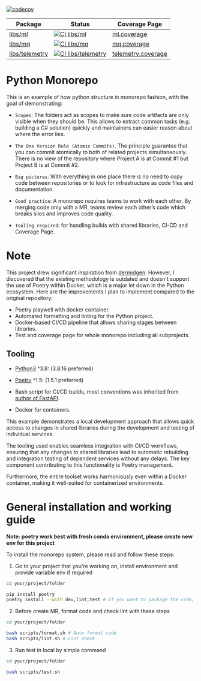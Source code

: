 
[![codecov](https://codecov.io/gh/haicheviet/python-monorepo/branch/main/graph/badge.svg?token=CIL7TY34M9)](https://codecov.io/gh/haicheviet/python-monorepo)

| Package      | Status | Coverage Page |
|------------- | ------ | ------------- |
|[libs/ml](https://github.com/haicheviet/python-monorepo/tree/main/libs/ml)| [![CI libs/ml](https://github.com/haicheviet/python-monorepo/actions/workflows/ci_lib_ml.yml/badge.svg)](https://github.com/haicheviet/python-monorepo/actions/workflows/ci_lib_ml.yml) | [ml.coverage](https://app.codecov.io/gh/haicheviet/python-monorepo/tree/main/libs%2Fml%2Fml) |
|[libs/mq](https://github.com/haicheviet/python-monorepo/tree/main/libs/mq)| [![CI libs/mq](https://github.com/haicheviet/python-monorepo/actions/workflows/ci_lib_mq.yml/badge.svg)](https://github.com/haicheviet/python-monorepo/actions/workflows/ci_lib_ml.yml) | [mq.coverage](https://app.codecov.io/gh/haicheviet/python-monorepo/tree/main/libs%2Fmq%2Fmq) |
|[libs/telemetry](https://github.com/haicheviet/python-monorepo/tree/main/libs/mq)| [![CI libs/telemetry](https://github.com/haicheviet/python-monorepo/actions/workflows/ci_lib_telemetry.yml/badge.svg)](https://github.com/haicheviet/python-monorepo/actions/workflows/ci_lib_ml.yml) | [telemetry.coverage](https://app.codecov.io/gh/haicheviet/python-monorepo/tree/main/libs%2Ftelemetry%2Ftelemetry) |

# Python Monorepo

This is an example of how python structure in monorepo fashion, with the goal of demonstrating:

 - `Scopes`: The folders act as scopes to make sure code artifacts are only visible when they should be. This allows to extract common tasks (e.g. building a C# solution) quickly and maintainers can easier reason about where the error lies.

 - `The One Version Rule (Atomic Commits)`. The principle guarantee that you can commit atomically to both of related projects simultaneously. There is no view of the repository where Project A is at Commit #1 but Project B is at Commit #2.

 - `Big pictures`: With everything in one place there is no need to copy code between repositories or to look for infrastructure as code files and documentation.

- `Good practice`: A monorepo requires teams to work with each other. By merging code only with a MR, teams review each other’s code which breaks silos and improves code quality.

 - `Tooling required`: for handling builds with shared libraries, CI-CD and Coverage Page.


# Note

This project drew significant inspiration from [dermidgen](https://github.com/dermidgen/python-monorepo). However, I discovered that the existing methodology is outdated and doesn't support the use of Poetry within Docker, which is a major let down in the Python ecosystem. Here are the improvements I plan to implement compared to the original repository:

- Poetry playwell with docker container.
- Automated formatting and linting for the Python project.
- Docker-based CI/CD pipeline that allows sharing stages between libraries.
- Test and coverage page for whole monorepo including all subprojects.

## Tooling

* [Python3](https://docs.python.org/3/whatsnew/3.8.html) ^3.8: (3.8.16 preferred)

* [Poetry](https://python-poetry.org/) ^1.5: (1.5.1 preferred)

* Bash script for CI/CD builds, most conventions was inherited from [author of FastAPI](https://github.com/tiangolo/full-stack-fastapi-postgresql).

* Docker for containers.

This example demonstrates a local development approach that allows quick access to changes in shared libraries during the development and testing of individual services.

The tooling used enables seamless integration with CI/CD workflows, ensuring that any changes to shared libraries lead to automatic rebuilding and integration testing of dependent services without any delays. The key component contributing to this functionality is Poetry management.

Furthermore, the entire toolset works harmoniously even within a Docker container, making it well-suited for containerized environments.


# General installation and working guide
**Note: poetry work best with fresh conda environment, please create new env for this project**

To install the monorepo system, please read and follow these steps:

1. Go to your project that you're working on, install environment and provide variable env if required

```bash
cd your/project/folder

pip install poetry
poetry install --with dev,lint,test # If you want to package the code, poetry install is enough
```

2. Before create MR, format code and check lint with these steps

```bash
cd your/project/folder

bash scripts/format.sh # Auto format code
bash scripts/lint.sh # Lint check
```

3. Run test in local by simple command

```bash
cd your/project/folder

bash scripts/test.sh
```

